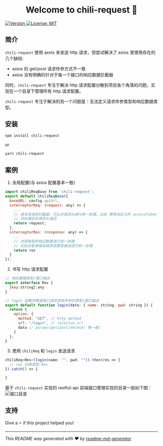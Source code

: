 <h1 align="center">Welcome to chili-request 👋</h1>
<p>
  <a href="https://www.npmjs.com/package/chili-request" target="_blank">
    <img alt="Version" src="https://img.shields.io/npm/v/chili-request.svg">
  </a>
  <a href="#" target="_blank">
    <img alt="License: MIT" src="https://img.shields.io/badge/License-MIT-yellow.svg" />
  </a>
</p>

## 简介

`chili-request` 使用 axois 来发送 http 请求，但尝试解决了 axios 里使用存在的几个缺陷:
- axios 的 get/post 请求传参方式不一致
- axios 没有明确的针对于每一个接口的响应数据拦截器

同时，`chili-request` 专注于解决 http 请求配置分散到项目各个角落的问题，实现在一个目录下管理所有 http 请求配置。

`chili-request` 专注于解决的另一个问题是：无法定义请求传参类型和响应数据类型。

## 安装

```sh
npm install chili-request
```

or

```sh
yarn chili-request
```

## 案例

1. 全局配置(与 axios 配置基本一致)
```js
import chiliReqBase from 'chili-request';
export default chiliReqBase({
  baseURL: config.apiUrl,
  interceptorReq: (request: any) => {
    ...
    // 请求发送前拦截器，可以对请求头进行统一处理。比如 携带自定义的 accessToken
    // 将处理后的请求头返回
    return request;
  },
  interceptorRes: (response: any) => {
    ...
    // 对获取到的响应数据进行统一处理
    // 比如对登录错误或其他类型错误进行统一处理
    return res
  }
});
```

2. 书写 http 请求配置
```js
// 响应数据类型/接口描述
export interface Res {
  [key:string]:any
}

// login 函数参数是接口请求调用传参的类型/接口描述
export default function login(data: { name: string; pwd: string }) {
  return {
    option: { 
      method: "GET", // http method
      url: "/login", // relative url
      data // params(get/post/delete/ 等一致)
    }
  };
}

```

3. 使用 `chiliReq` 和 `login` 发送请求
```js
chiliReq<Res>(login(name: "", pwd: "")).then(res => {
  // res 的类型即 Res
}).catch() => {

}
```

基于 `chili-request` 实现的 restful-api 前端接口管理实现的目录一般如下图：
![接口目录](http://static.ohcat.xyz/%E5%B1%8F%E5%B9%95%E5%BF%AB%E7%85%A7%202019-11-18%20%E4%B8%8B%E5%8D%8812.25.13.png)

## 支持

Give a ⭐️ if this project helped you!

---

_This README was generated with ❤️ by [readme-md-generator](https://github.com/kefranabg/readme-md-generator)_
